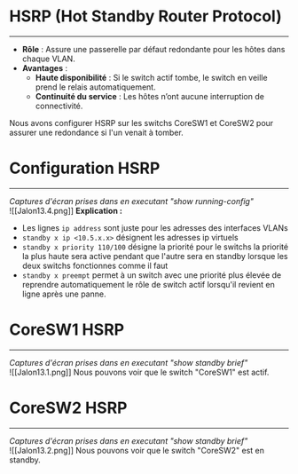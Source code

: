 # HSRP (Hot Standby Router Protocol)
***

- **Rôle** : Assure une passerelle par défaut redondante pour les hôtes dans chaque VLAN.
- **Avantages** :
    - **Haute disponibilité** : Si le switch actif tombe, le switch en veille prend le relais automatiquement.
    - **Continuité du service** : Les hôtes n’ont aucune interruption de connectivité.

Nous avons configurer HSRP sur les switchs CoreSW1 et CoreSW2 pour assurer une redondance si l'un venait à tomber.
# Configuration HSRP
***
*Captures d'écran prises dans en executant "show running-config"*
<br>
![[Jalon13.4.png]]
**Explication :**
- Les lignes `ip address` sont juste pour les adresses des interfaces VLANs 
- `standby x ip <10.5.x.x>` désignent les adresses ip virtuels
- `standby x priority 110/100` désigne la priorité pour le switchs la priorité la plus haute sera active pendant que l'autre sera en standby lorsque les deux switchs fonctionnes comme il faut
- `standby x preempt` permet à un switch avec une priorité plus élevée de reprendre automatiquement le rôle de switch actif lorsqu'il revient en ligne après une panne.
# CoreSW1 HSRP
***
*Captures d'écran prises dans en executant "show standby brief"*
<br>
![[Jalon13.1.png]]
Nous pouvons voir que le switch "CoreSW1" est actif.
# CoreSW2 HSRP
***
_Captures d'écran prises dans en executant "show standby brief"_
<br>
![[Jalon13.2.png]]
Nous pouvons voir que le switch "CoreSW2" est en standby.